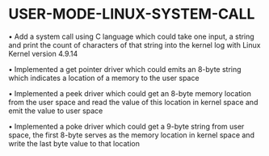 # USER-MODE-LINUX-SYSTEM-CALL

• Add a system call using C language which could take one input, a string and print the count of characters of that string into the kernel log with Linux Kernel version 4.9.14

• Implemented a get pointer driver which could emits an 8-byte string which indicates a location of a memory to the user space

• Implemented a peek driver which could get an 8-byte memory location from the user space and read the value of this location in kernel space and emit the value to user space

• Implemented a poke driver which could get a 9-byte string from user space, the first 8-byte serves as the memory location in kernel space and write the last byte value to that location
